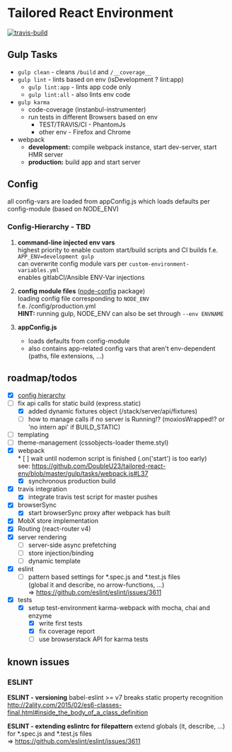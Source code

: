 # Tailored React Environment
[![travis-build](https://api.travis-ci.org/DoubleU23/tailored-react-env.svg?branch=master "travis build")](https://travis-ci.org/DoubleU23/tailored-react-env)

## Gulp Tasks

* `gulp clean` - cleans `/build` and `/__coverage__`
* `gulp lint`  - lints based on env (isDevelopment ? lint:app)
  * `gulp lint:app` - lints app code only
  * `gulp lint:all` - also lints env code
* `gulp karma`
  * code-coverage (instanbul-instrumenter)
  * run tests in different Browsers based on env
      * TEST/TRAVIS/CI - PhantomJs
      * other env - Firefox and Chrome
* webpack
  * __development:__ compile webpack instance, start dev-server, start HMR server
  * __production:__ build app and start server

## Config

all config-vars are loaded from appConfig.js which loads defaults per config-module (based on NODE_ENV)

### Config-Hierarchy - TBD
1. __command-line injected env vars__  
    highest priority to enable custom start/build scripts and CI builds
    f.e. `APP_ENV=development gulp`  
    can overwrite config module vars per `custom-environment-variables.yml`  
    enables gitlabCI/Ansible ENV-Var injections  

2. __config module files__ ([node-config](https://www.npmjs.com/package/config) package)  
    loading config file corresponding to `NODE_ENV`  
    f.e. /config/production.yml  
    __HINT:__ running gulp, NODE_ENV can also be set through `--env ENVNAME`

3. __appConfig.js__
    * loads defaults from config-module
    * also contains app-related config vars that aren't env-dependent (paths, file extensions, ...)

## roadmap/todos
* [x] [config hierarchy](#config-hierarchy)  
* [ ] fix api calls for static build (express.static)  
  * [x] added dynamic fixtures object (/stack/server/api/fixtures)
  * [ ] how to manage calls if no server is Running!? (moxiosWrapped!? or 'no intern api' if BUILD_STATIC)
* [ ] templating
* [ ] theme-management (cssobjects-loader theme.styl)
* [x] webpack  
      * [ ] wait until nodemon script is finished (.on('start') is too early)  
      see: https://github.com/DoubleU23/tailored-react-env/blob/master/gulp/tasks/webpack.js#L37
    * [x] synchronous production build
* [x] travis integration
  * [x] integrate travis test script for master pushes
* [x] browserSync
  * [x] start browserSync proxy after webpack has built
* [x] MobX store implementation
* [x] Routing (react-router v4)
* [x] server rendering  
  * [ ] server-side async prefetching
  * [ ] store injection/binding
  * [ ] dynamic template
* [x] eslint
  * [ ] pattern based settings for *.spec.js and *.test.js files  
  (global it and describe, no arrow-functions, ...)  
  => https://github.com/eslint/eslint/issues/3611
* [x] tests
  * [x] setup test-environment
    karma-webpack with mocha, chai and enzyme
    * [x] write first tests
    * [x] fix coverage report
    * [ ] use browserstack API for karma tests

## known issues

### ESLINT

__ESLINT - versioning__
babel-eslint >= v7 breaks static property recognition
http://2ality.com/2015/02/es6-classes-final.html#inside_the_body_of_a_class_definition  

__ESLINT - extending eslintrc for filepattern__
extend globals (it, describe, ...) for *.spec.js and *.test.js files  
  => https://github.com/eslint/eslint/issues/3611
